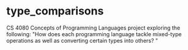# type_comparisons
CS 4080 Concepts of Programming Languages project exploring the following: "How does each programming language tackle mixed-type operations as well as converting certain types into others? "
